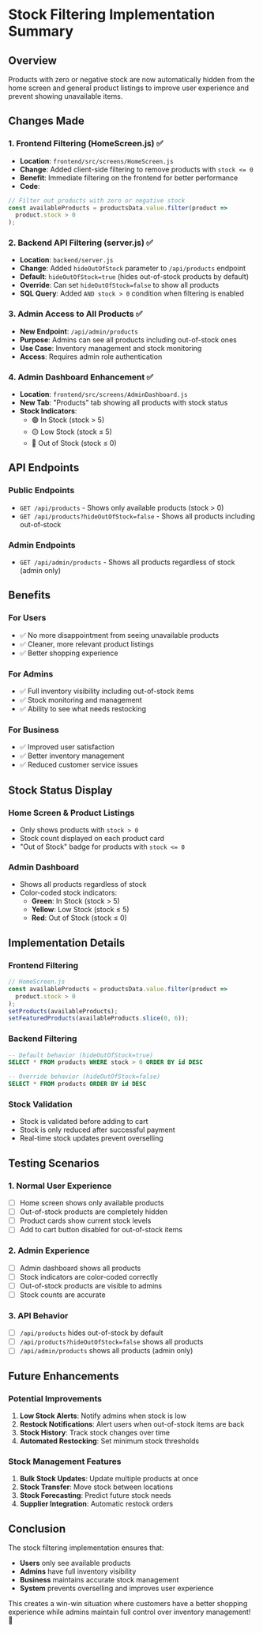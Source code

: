 # Stock Filtering Implementation Summary

## Overview
Products with zero or negative stock are now automatically hidden from the home screen and general product listings to improve user experience and prevent showing unavailable items.

## Changes Made

### 1. Frontend Filtering (HomeScreen.js) ✅
- **Location**: `frontend/src/screens/HomeScreen.js`
- **Change**: Added client-side filtering to remove products with `stock <= 0`
- **Benefit**: Immediate filtering on the frontend for better performance
- **Code**: 
```javascript
// Filter out products with zero or negative stock
const availableProducts = productsData.value.filter(product => 
  product.stock > 0
);
```

### 2. Backend API Filtering (server.js) ✅
- **Location**: `backend/server.js`
- **Change**: Added `hideOutOfStock` parameter to `/api/products` endpoint
- **Default**: `hideOutOfStock=true` (hides out-of-stock products by default)
- **Override**: Can set `hideOutOfStock=false` to show all products
- **SQL Query**: Added `AND stock > 0` condition when filtering is enabled

### 3. Admin Access to All Products ✅
- **New Endpoint**: `/api/admin/products`
- **Purpose**: Admins can see all products including out-of-stock ones
- **Use Case**: Inventory management and stock monitoring
- **Access**: Requires admin role authentication

### 4. Admin Dashboard Enhancement ✅
- **Location**: `frontend/src/screens/AdminDashboard.js`
- **New Tab**: "Products" tab showing all products with stock status
- **Stock Indicators**: 
  - 🟢 In Stock (stock > 5)
  - 🟡 Low Stock (stock ≤ 5)
  - 🔴 Out of Stock (stock ≤ 0)

## API Endpoints

### Public Endpoints
- `GET /api/products` - Shows only available products (stock > 0)
- `GET /api/products?hideOutOfStock=false` - Shows all products including out-of-stock

### Admin Endpoints
- `GET /api/admin/products` - Shows all products regardless of stock (admin only)

## Benefits

### For Users
- ✅ No more disappointment from seeing unavailable products
- ✅ Cleaner, more relevant product listings
- ✅ Better shopping experience

### For Admins
- ✅ Full inventory visibility including out-of-stock items
- ✅ Stock monitoring and management
- ✅ Ability to see what needs restocking

### For Business
- ✅ Improved user satisfaction
- ✅ Better inventory management
- ✅ Reduced customer service issues

## Stock Status Display

### Home Screen & Product Listings
- Only shows products with `stock > 0`
- Stock count displayed on each product card
- "Out of Stock" badge for products with `stock <= 0`

### Admin Dashboard
- Shows all products regardless of stock
- Color-coded stock indicators:
  - **Green**: In Stock (stock > 5)
  - **Yellow**: Low Stock (stock ≤ 5) 
  - **Red**: Out of Stock (stock ≤ 0)

## Implementation Details

### Frontend Filtering
```javascript
// HomeScreen.js
const availableProducts = productsData.value.filter(product => 
  product.stock > 0
);
setProducts(availableProducts);
setFeaturedProducts(availableProducts.slice(0, 6));
```

### Backend Filtering
```sql
-- Default behavior (hideOutOfStock=true)
SELECT * FROM products WHERE stock > 0 ORDER BY id DESC

-- Override behavior (hideOutOfStock=false)
SELECT * FROM products ORDER BY id DESC
```

### Stock Validation
- Stock is validated before adding to cart
- Stock is only reduced after successful payment
- Real-time stock updates prevent overselling

## Testing Scenarios

### 1. Normal User Experience
- [ ] Home screen shows only available products
- [ ] Out-of-stock products are completely hidden
- [ ] Product cards show current stock levels
- [ ] Add to cart button disabled for out-of-stock items

### 2. Admin Experience
- [ ] Admin dashboard shows all products
- [ ] Stock indicators are color-coded correctly
- [ ] Out-of-stock products are visible to admins
- [ ] Stock counts are accurate

### 3. API Behavior
- [ ] `/api/products` hides out-of-stock by default
- [ ] `/api/products?hideOutOfStock=false` shows all products
- [ ] `/api/admin/products` shows all products (admin only)

## Future Enhancements

### Potential Improvements
1. **Low Stock Alerts**: Notify admins when stock is low
2. **Restock Notifications**: Alert users when out-of-stock items are back
3. **Stock History**: Track stock changes over time
4. **Automated Restocking**: Set minimum stock thresholds

### Stock Management Features
1. **Bulk Stock Updates**: Update multiple products at once
2. **Stock Transfer**: Move stock between locations
3. **Stock Forecasting**: Predict future stock needs
4. **Supplier Integration**: Automatic restock orders

## Conclusion

The stock filtering implementation ensures that:
- **Users** only see available products
- **Admins** have full inventory visibility
- **Business** maintains accurate stock management
- **System** prevents overselling and improves user experience

This creates a win-win situation where customers have a better shopping experience while admins maintain full control over inventory management! 🎉
